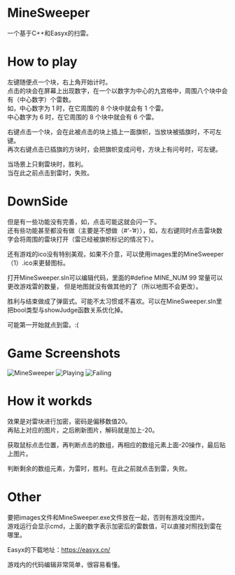 # MineSweeper
一个基于C++和Easyx的扫雷。

# How to play
左键随便点一个块，右上角开始计时。<br />
点击的块会在屏幕上出现数字，在一个以数字为中心的九宫格中，周围八个块中会有（中心数字）个雷数。<br />
如，中心数字为 1 时，在它周围的 8 个块中就会有 1 个雷。<br />
    中心数字为 6 时，在它周围的 8 个块中就会有 6 个雷。

右键点击一个块，会在此被点击的块上插上一面旗帜，当放块被插旗时，不可左键。<br />
再次右键点击已插旗的方块时，会把旗帜变成问号，方块上有问号时，可左键。

当场景上只剩雷块时，胜利。<br />
当在此之前点击到雷时，失败。

# DownSide
但是有一些功能没有完善，如，点击可能这就会闪一下。<br />
还有些功能甚至都没有做（主要是不想做（#‘-’#）），如，左右键同时点击雷块数字会将周围的雷块打开（雷已经被旗帜标记的情况下）。

还有游戏的ico没有特别美观，如果不介意，可以使用images里的MineSweeper（1）.ico来更替图标。

打开MineSweeper.sln可以编辑代码，里面的#define MINE_NUM 99 常量可以更改游戏雷的数量，
但是地图就没有做其他的了（所以地图不会更改）。

胜利与结束做成了弹窗式。可能不太习惯或不喜欢。可以在MineSweeper.sln里把bool类型与showJudge函数关系优化掉。

可能第一开始就点到雷。:(

# Game Screenshots
![MineSweeper](https://github.com/LightMist24/MineSweeper/assets/142841012/4ceab8cd-c3ae-40f7-b1d9-732ed94bfc07)
![Playing](https://github.com/LightMist24/MineSweeper/assets/142841012/6f22c9aa-0f97-4026-8937-b54e7e3b023a)
![Failing](https://github.com/LightMist24/MineSweeper/assets/142841012/7f7874d5-ea8e-4bd5-b764-bb67d89c436f)

# How it workds
效果是对雷块进行加密，密码是偏移数值20。<br />
再贴上对应的图片，之后刷新图片，解码就是加上-20。

获取鼠标点击位置，再判断点击的数组，再相应的数组元素上面-20操作，最后贴上图片。

判断剩余的数组元素，为雷时，胜利。在此之前就点击到雷，失败。

# Other
要把images文件和MineSweeper.exe文件放在一起，否则有游戏没图片。<br />
游戏运行会显示cmd，上面的数字表示加密后的雷数值，可以直接对照找到雷在哪里。

Easyx的下载地址：https://easyx.cn/

游戏内的代码编辑非常简单，很容易看懂。
